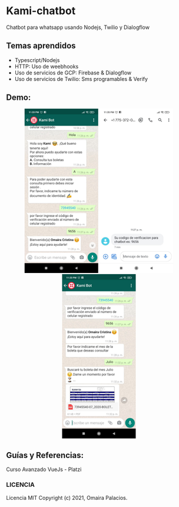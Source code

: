 # Kami-chatbot

Chatbot para whatsapp usando Nodejs, Twilio y Dialogflow
## Temas aprendidos

* Typescript/Nodejs
* HTTP: Uso de weebhooks
* Uso de servicios de GCP: Firebase & Dialogflow
* Uso de servicios de Twilio: Sms programables & Verify

## Demo:

<div align="center" style="margin-bottom:30px">
  <img src="https://github.com/omairapalacios/wpp-chatbot/blob/master/src/assets/chatbot-1.jpeg" width="200" title="imagen 1">
  <img src="https://github.com/omairapalacios/wpp-chatbot/blob/master/src/assets/chatbot-2.jpeg" width="200" title="imagen 2">
  <img src="https://github.com/omairapalacios/wpp-chatbot/blob/master/src/assets/chatbot-3.jpeg" width="200" title="imagen 3">
</div>

## Guías y Referencias:

Curso  Avanzado VueJs - Platzi

### LICENCIA

Licencia MIT Copyright (c) 2021, Omaira Palacios.
